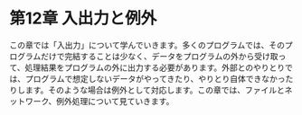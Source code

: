 # 第12章 入出力と例外
この章では「入出力」について学んでいきます。多くのプログラムでは、そのプログラムだけで完結することは少なく、データをプログラムの外から受け取って、処理結果をプログラムの外に出力する必要があります。外部とのやりとりでは、プログラムで想定しないデータがやってきたり、やりとり自体できなかったりします。そのような場合は例外として対応します。この章では、ファイルとネットワーク、例外処理について見ていきます。
